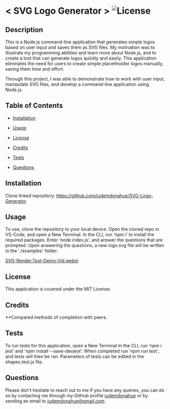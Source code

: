 # < SVG Logo Generator > ![License](https://img.shields.io/static/v1?label=license&message=MIT&color=yellowgreen) 


## Description
This is a Node.js command-line application that generates simple logos based on user input and saves them as SVG files. My motivation was to illustrate my programming abilities and learn more about Node.js, and to create a tool that can generate logos quickly and easily. This application eliminates the need for users to create simple placehholder logos manually, saving them time and effort. 

Through this project, I was able to demonstrate how to work with user input, manipulate SVG files, and develop a command-line application using Node.js.

## Table of Contents

- [Installation](#Installation)

- [Usage](#Usage)

- [License](#License)

- [Credits](#Credits)

- [Tests](#Tests)

- [Questions](#Questions)

## Installation
Clone linked repository: https://github.com/judemdonahue/SVG-Logo-Generator

## Usage
To use, clone the repository to your local device. Open the cloned repo in VS-Code, and open a New Terminal. In the CLI, run ‘npm i’ to install the required packages. Enter ‘node index.js’, and answer the questions that are prompted. Upon answering the questions, a new logo.svg file will be written in the './examples' folder.

[SVG-Render:Test-Demo-Vid.webm](https://user-images.githubusercontent.com/122579098/235411278-21da07d7-d176-4917-b37e-41d3abc72923.webm)


## License
This application is covered under the MIT License.

## Credits
**Compared methods of completion with peers.

## Tests
To run tests for this application, open a New Terminal In the CLI, run ‘npm i jest’ and 'npm install --save-devjest'. When completed run 'npm run test', and tests will then be ran. Parameters of tests can be edited in the shapes.test.js file.

## Questions
Please don't hesitate to reach out to me if you have any queries, you can do so by contacting me through my GitHub profile [judemdonahue](https://github.com/judemdonahue) or by sending an email to judemdonahue@gmail.com.

